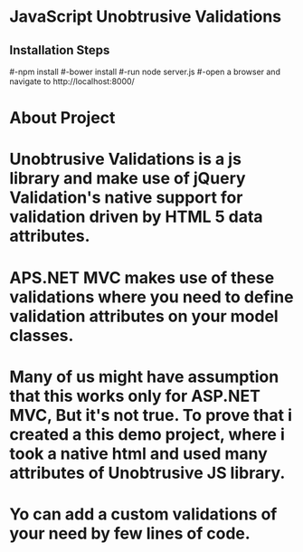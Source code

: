 # JavaScript Unobtrusive Validations

## Installation Steps

#-npm install
#-bower install
#-run node server.js
#-open a browser and navigate to http://localhost:8000/


# About Project

# Unobtrusive Validations is a js library and make use of jQuery Validation's native support for validation driven by HTML 5 data attributes. 
# APS.NET MVC makes use of these validations where you need to define validation attributes on your model classes.
# Many of us might have assumption that this works only for ASP.NET MVC, But it's not true. To prove that i created a this demo project, where i took a native html and used many attributes of Unobtrusive JS library.
# Yo can add a custom validations of your need by few lines of code.



